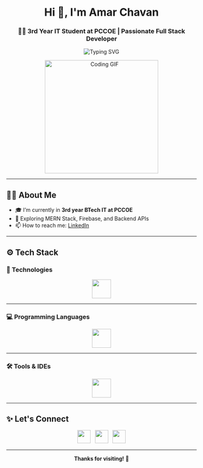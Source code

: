 <h1 align="center">Hi 👋, I'm Amar Chavan</h1>
<h3 align="center">🧑‍💻 3rd Year IT Student at PCCOE | Passionate Full Stack Developer</h3>

<p align="center">
  <img src="https://readme-typing-svg.herokuapp.com?font=Fira+Code&size=22&pause=1000&center=true&vCenter=true&width=500&lines=Full+Stack+Developer;Always+Learning+🚀" alt="Typing SVG" />
</p>

<p align="center">
  <img src="https://media.giphy.com/media/qgQUggAC3Pfv687qPC/giphy.gif" width="300" alt="Coding GIF" />
</p>

---

## 🧑‍💻 About Me

- 🎓 I’m currently in **3rd year BTech IT at PCCOE**
- 🧠 Exploring MERN Stack, Firebase, and Backend APIs
- 📫 How to reach me: [LinkedIn](https://www.linkedin.com/in/amarchavan1)

---

## ⚙️ Tech Stack

### 🚀 Technologies
<p align="center">
  <img src="https://skillicons.dev/icons?i=react,nodejs,express,mongodb,firebase,bootstrap,ejs" height="50" />
</p>

---

### 💻 Programming Languages
<p align="center">
  <img src="https://skillicons.dev/icons?i=html,css,js,c,cpp,java,python,php,kotlin" height="50" />
</p>

---

### 🛠️ Tools & IDEs
<p align="center">
  <img src="https://skillicons.dev/icons?i=vscode,androidstudio,git,github,postman" height="50" />
</p>

---

## ✨ Let's Connect

<p align="center">
  <a href="https://www.linkedin.com/in/amarchavan1"><img src="https://skillicons.dev/icons?i=linkedin" height="35" /></a>
  &nbsp;
  <a href="mailto:amarchavan96k@gmail.com"><img src="https://skillicons.dev/icons?i=gmail" height="35" /></a>
  &nbsp;
  <a href="https://github.com/amar-chavan1"><img src="https://skillicons.dev/icons?i=github" height="35" /></a>
</p>

---

<p align="center"><b>Thanks for visiting!</b> 🚀</p>
